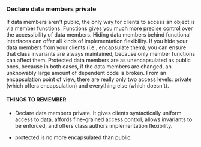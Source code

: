 ### Declare data members private
If data members aren't public, the only way for clients to access an object is via member functions. Functions gives you much more precise control over the accessibility of data members. Hiding data members behind functional interfaces can offer all kinds of implementation flexibility. If you hide your data members from your clients (i.e., encapsulate them), you can ensure that class invariants are always maintained, because only member functions can affect them. Protected data members are as unencapsulated as public ones, because in both cases, if the data members are changed, an unknowably large amount of dependent code is broken. From an encapsulation point of view, there are really only two access levels: private (which offers encapsulation) and everything else (which doesn't).
#### THINGS TO REMEMBER
* Declare data members private. It gives clients syntactically uniform access to data, affords fine-grained access control, allows invariants to be enforced, and offers class authors implementation flexibility.

* protected is no more encapsulated than public.
